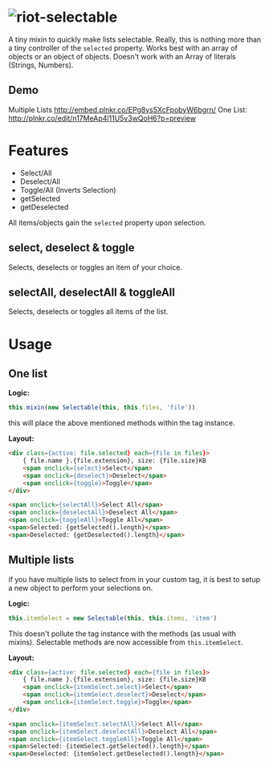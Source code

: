 # ![riot-selectable](http://i.imgur.com/Ecc9xPB.png)

A tiny mixin to quickly make lists selectable.
Really, this is nothing more than a tiny controller of the `selected` property.
Works best with an array of objects or an object of objects.
Doesn't work with an Array of literals (Strings, Numbers).

## Demo
Multiple Lists http://embed.plnkr.co/EPg8ys5XcFpobyW6bgrn/
One List: http://plnkr.co/edit/n17MeAp4l11U5v3wQoH6?p=preview

# Features

 - Select/All
 - Deselect/All
 - Toggle/All (Inverts Selection)
 - getSelected
 - getDeselected

All items/objects gain the `selected` property upon selection.

## select, deselect & toggle

Selects, deselects or toggles an item of your choice.

## selectAll, deselectAll & toggleAll

Selects, deselects or toggles all items of the list.

# Usage

## One list

**Logic:**
```js
this.mixin(new Selectable(this, this.files, 'file'))
```

this will place the above mentioned methods within the tag instance.

**Layout:**
```html
<div class={active: file.selected} each={file in files}>
	{ file.name }.{file.extension}, size: {file.size}KB
	<span onclick={select}>Select</span>
	<span onclick={deselect}>Deselect</span>
	<span onclick={toggle}>Toggle</span>
</div>

<span onclick={selectAll}>Select All</span>
<span onclick={deselectAll}>Deselect All</span>
<span onclick={toggleAll}>Toggle All</span>
<span>Selected: {getSelected().length}</span>
<span>Deselected: {getDeselected().length}</span>
```


## Multiple lists

if you have multiple lists to select from in your custom tag, it is best to setup a new object to perform your selections on.

**Logic:**
```js
this.itemSelect = new Selectable(this, this.items, 'item')
```

This doesn't pollute the tag instance with the methods (as usual with mixins).
Selectable methods are now accessible from `this.itemSelect`.


**Layout:**
```html
<div class={active: file.selected} each={file in files}>
	{ file.name }.{file.extension}, size: {file.size}KB
	<span onclick={itemSelect.select}>Select</span>
	<span onclick={itemSelect.deselect}>Deselect</span>
	<span onclick={itemSelect.toggle}>Toggle</span>
</div>

<span onclick={itemSelect.selectAll}>Select All</span>
<span onclick={itemSelect.deselectAll}>Deselect All</span>
<span onclick={itemSelect.toggleAll}>Toggle All</span>
<span>Selected: {itemSelect.getSelected().length}</span>
<span>Deselected: {itemSelect.getDeselected().length}</span>
```
